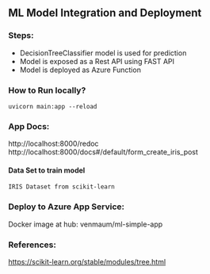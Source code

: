 ## ML Model Integration and Deployment

### Steps:
- DecisionTreeClassifier model is used for prediction
- Model is exposed as a Rest API using FAST API
- Model is deployed as Azure Function

### How to Run locally?
``` uvicorn main:app --reload ```
### App Docs: 
http://localhost:8000/redoc
http://localhost:8000/docs#/default/form_create_iris_post
#### Data Set to train model
    IRIS Dataset from scikit-learn

### Deploy to Azure App Service:
Docker image at hub: venmaum/ml-simple-app

### References:
https://scikit-learn.org/stable/modules/tree.html
